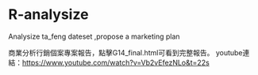 # R-analysize
Analysize ta_feng dateset  ,propose a marketing plan

商業分析行銷個案專案報告，點擊G14_final.html可看到完整報告。
youtube連結：https://www.youtube.com/watch?v=Vb2vEfezNLo&t=22s
